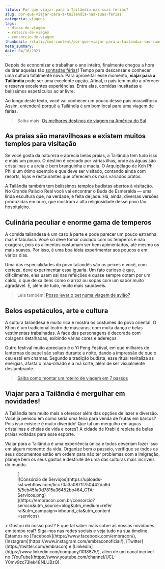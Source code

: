 ```yaml
---
titulo: Por que viajar para a Tailândia nas suas férias?
slug: por-que-viajar-para-a-tailandia-nas-suas-ferias
categoria: viagens
tags:
 - dicas-de-viagem
 - roteiro-de-viagem
 - consorcio-de-viagem
thumbnail: /static/cms-content/por-que-viajar-para-a-tailandia-nas-suas-ferias.jpeg
meta_summary: 
date: 04/10/2021
---
```

Depois de economizar e trabalhar o ano inteiro, finalmente chegou a hora de tirar aquelas tão [sonhadas férias](https://www.embracon.com.br/blog/top-5-destinos-de-ferias-escolha-sua-proxima-viagem-pelo-brasil)! Tempo para descansar e conhecer uma cultura totalmente nova. Para aproveitar esse momento, **viajar para a Tailândia** pode ser uma excelente opção. Afinal, o país tem muito a oferecer e reserva excelentes experiências. Entre elas, comidas inusitadas e belíssimos espetáculos ao ar livre.

Ao longo deste texto, você vai conhecer um pouco desse país maravilhoso. Assim, entenderá porquê a Tailândia é um bom local para uma viagem de férias.

> Saiba mais: [Os melhores destinos de viagem na América do Sul](https://www.embracon.com.br/blog/os-melhores-destinos-de-viagem-na-america-do-sul)

As praias são maravilhosas e existem muitos templos para visitação
------------------------------------------------------------------

Se você gosta da natureza e aprecia belas praias, a Tailândia tem tudo isso e mais um pouco. O destino é cercado por várias ilhas, onde as águas são cristalinas e a areia é bem branquinha e macia. O Arquipélago de Koh Phi Phi é um ótimo exemplo e que deve ser visitado, contando ainda com resorts, lojas e restaurantes que oferecem os mais variados pratos.

A Tailândia também tem belíssimos templos budistas abertos à visitação. No Grande Palácio Real você vai encontrar o Buda de Esmeralda — uma linda escultura que, na verdade, é feita de jade. Há, ainda, diversas versões produzidas em ouro, que mostram a alta religiosidade desse povo tão hospitaleiro.

Culinária peculiar e enorme gama de temperos
--------------------------------------------

A comida tailandesa é um caso à parte e pode parecer um pouco estranha, mas é fabulosa. Você só deve tomar cuidado com os temperos e não exagerar, pois os alimentos costumam ser bem apimentados, até mesmo os mais suaves. Por isso, é uma boa ideia experimentar aos poucos e em vários dias.

Uma das especialidades do povo tailandês são os peixes e você, com certeza, deve experimentar essa iguaria. Um fato curioso é que, dificilmente, eles usam sal nas refeições e quase sempre optam por um caldo, o que deixa itens como o arroz ou sopas com um sabor muito agradável. E, além de tudo, muito mais saudáveis.

> Leia também: [Posso levar o pet numa viagem de avião?](https://www.embracon.com.br/blog/posso-levar-o-pet-numa-viagem-de-aviao)

Belos espetáculos, arte e cultura
---------------------------------

A cultura tailandesa é muito rica e mostra os costumes do povo oriental. O Khon é um tradicional teatro de máscaras, com muita dança e belas vestimentas trabalhadas. A face das personagens é decorada com colagens detalhadas, exibindo várias cores e adereços.

Outro festival muito apreciado é o Yi Peng Festival, em que milhares de lanternas de papel são soltas durante a noite, dando a impressão de que o céu está em chamas. Segundo a tradição budista, esse ritual revitaliza as energias, afasta o mau-olhado e a má sorte, além de ser visualmente deslumbrante.

> [Saiba como montar um roteiro de viagem em 7 passos](https://www.embracon.com.br/blog/saiba-como-montar-um-roteiro-de-viagem-em-7-passos)

Viajar para a Tailândia é mergulhar em novidades!
-------------------------------------------------

A Tailândia tem muito mais a oferecer além das opções de lazer e diversão. Você já pensou em como seria uma feira para venda de frutas em barcos? Pois isso existe e é muito divertido! Que tal um mergulho em águas cristalinas e cheias de vida e cores? A cidade de Krabi é repleta de belas praias voltadas para esse esporte.

Viajar para a Tailândia é uma experiência única e todos deveriam fazer isso em algum momento da vida. Organize bem o passeio, verifique se todos os seus documentos estão em ordem para não ter problemas com a imigração, planeje bem os seus gastos e desfrute de uma das culturas mais incríveis do mundo.

<figure class="w-richtext-figure-type-image w-richtext-align-center" style="max-width:310px">[<div>![Consórcio de Serviços](https://uploads-ssl.webflow.com/5cc70a3a0871f750442da9d5/5eb45fa0d7815a36452bb464_CTA-Servicos.png)</div>](https://embracon.com.br/consorcio?servico&utm_source=blog&utm_medium=referral&utm_campaign=inbound_cta&utm_content=servicos)</figure>> Gostou do nosso post? E que tal saber mais sobre as nossas novidades em tempo real? Siga-nos nas redes sociais e veja tudo na sua timeline. Estamos no [Facebook](https://www.facebook.com/embracon/), [Instagram](https://www.instagram.com/embraconoficial/), [Twitter](https://twitter.com/embracon) e [LinkedIn](https://www.linkedin.com/company/1018875/), além de um canal incrível no [YouTube](https://www.youtube.com/channel/UCL-Y0mv9zc73Iek48NLUBzQ).
